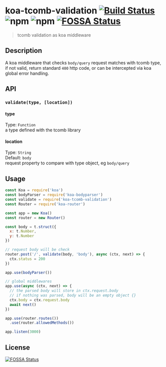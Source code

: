 # koa-tcomb-validation [![Build Status](https://img.shields.io/travis/yujinlim/koa-tcomb-validation.svg?style=flat-square)](https://travis-ci.org/yujinlim/koa-tcomb-validation) ![npm](https://img.shields.io/npm/dt/koa-tcomb-validation.svg?style=flat-square) ![npm](https://img.shields.io/npm/v/koa-tcomb-validation.svg?style=flat-square) [![FOSSA Status](https://app.fossa.io/api/projects/git%2Bgithub.com%2Fyujinlim%2Fkoa-tcomb-validation.svg?type=shield)](https://app.fossa.io/projects/git%2Bgithub.com%2Fyujinlim%2Fkoa-tcomb-validation?ref=badge_shield)
> tcomb validation as koa middleware


## Description
A koa middleware that checks `body/query` request matches with tcomb type, if not valid, return standard `400` http code, or can be intercepted via koa global error handling.

## API
### `validate(type, [location])`
#### type  
Type: `Function`  
a type defined with the tcomb library

#### location  
Type: `String`  
Default: `body`  
request property to compare with type object, eg `body/query`

## Usage
```js
const Koa = require('koa')
const bodyParser = require('koa-bodyparser')
const validate = require('koa-tcomb-validation')
const Router = require('koa-router')

const app = new Koa()
const router = new Router()

const body = t.struct({
  x: t.Number,
  y: t.Number
})

// request body will be check
router.post('/', validate(body, 'body'), async (ctx, next) => {
  ctx.status = 200
})

app.use(bodyParser())

// global middlewares
app.use(async (ctx, next) => {
  // the parsed body will store in ctx.request.body
  // if nothing was parsed, body will be an empty object {}
  ctx.body = ctx.request.body
  await next()
})

app.use(router.routes())
  .use(router.allowedMethods())

app.listen(3000)
```


## License
[![FOSSA Status](https://app.fossa.io/api/projects/git%2Bgithub.com%2Fyujinlim%2Fkoa-tcomb-validation.svg?type=large)](https://app.fossa.io/projects/git%2Bgithub.com%2Fyujinlim%2Fkoa-tcomb-validation?ref=badge_large)